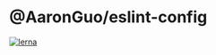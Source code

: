 # @AaronGuo/eslint-config

<!-- [![npm](https://img.shields.io/npm/v/@antfu/eslint-config)](https://npmjs.com/package/@antfu/eslint-config) -->

[![lerna](https://img.shields.io/badge/maintained%20with-lerna-cc00ff.svg)](https://lerna.js.org/)